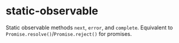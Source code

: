 # static-observable
Static observable methods `next`, `error`, and `complete`. Equivalent to `Promise.resolve()`/`Promise.reject()` for promises.

